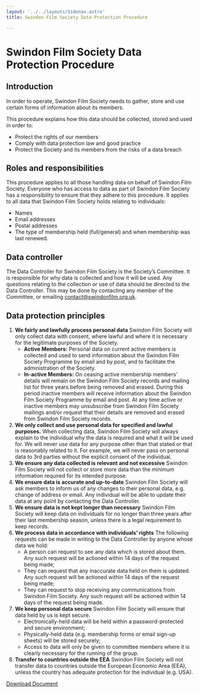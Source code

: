 ```yaml
---
layout: '../../layouts/Sidenav.astro'
title: Swindon Film Society Data Protection Procedure

---
```


# Swindon Film Society Data Protection Procedure

## Introduction

In order to operate, Swindon Film Society needs to gather, store and use certain forms of
information about its members.

This procedure explains how this data should be collected, stored and used in order to:

* Protect the rights of our members
* Comply with data protection law and good practice
* Protect the Society and its members from the risks of a data breach

## Roles and responsibilities
This procedure ​applies to all those handling data on behalf of Swindon Film Society.
Everyone who has access to data as part of Swindon Film Society has a responsibility to
ensure that they adhere to this procedure.
It applies to all data that Swindon Film Society holds relating to individuals:

* Names
* Email addresses
* Postal addresses
* The type of membership held (full/general) and when membership was last
renewed.

## Data controller

The Data Controller for Swindon Film Society is the Society’s Committee. It is responsible
for why data is collected and how it will be used. Any questions relating to the collection or
use of data should be directed to the Data Controller. This may be done by contacting any
member of the Committee, or emailing contact@swindonfilm.org.uk.

## Data protection principles

1. __We fairly and lawfully process personal data__
Swindon Film Society will only collect data with consent, where lawful and where it is
necessary for the legitimate purposes of the Society.
    * __Active Members:__
Personal data on current active members is collected and used to send information about
the Swindon Film Society Programme by email and by post, and to facilitate the
administration of the Society.
    * __In-active Members:__
On ceasing active membership members’ details will remain on the Swindon Film Society
records and mailing list for three years before being removed and erased. During
this period inactive members will receive information about the Swindon Film
Society Programme by email and post.
At any time active or inactive members may unsubscribe from Swindon Film Society mailings
and/or request that their details are removed and erased from Swindon Film Society
records.
2. __We only collect and use personal data for specified and lawful purposes.__
When collecting data, Swindon Film Society will always explain to the individual why the
data is required and what it will be used for. We will never use data for any purpose other
than that stated or that is reasonably related to it. For example, we will never pass on
personal data to 3rd
 parties without the explicit consent of the individual.
3. __We ensure any data collected is relevant and not excessive__
Swindon Film Society will not collect or store more data than the minimum information
required for its intended purpose.
4. __We ensure data is accurate and up-to-date__
Swindon Film Society will ask members to inform us of any changes to their personal data,
e.g. change of address or email. Any individual will be able to update their data at any point
by contacting the Data Controller.
5. __We ensure data is not kept longer than necessary__
Swindon Film Society will keep data on individuals for no longer than three years after their
last membership season, unless there is a legal requirement to keep records.
6. __We process data in accordance with individuals’ rights__
The following requests can be made in writing to the Data Controller by anyone whose data
we hold:
    * A person can request to see any data which is stored about them. Any such request
    will be actioned within 14 days of the request being made;
    * They can request that any inaccurate data held on them is updated. Any such
    request will be actioned within 14 days of the request being made;
    * They can request to stop receiving any communications from Swindon Film Society.
    Any such request will be actioned within 14 days of the request being made.
7. __We keep personal data secure__
Swindon Film Society will ensure that data held by us is kept secure.
    * Electronically-held data will be held within a password-protected and secure
    environment;
    * Physically-held data (e.g. membership forms or email sign-up sheets) will be stored
    securely;
    * Access to data will only be given to committee members where it is clearly necessary
    for the running of the group.
8. __Transfer to countries outside the EEA__
Swindon Film Society will not transfer data to countries outside the European Economic
Area (EEA), unless the country has adequate protection for the individual (e.g. USA).

[Download Document](/documents/SFSDataProtectionProcedure.pdf)